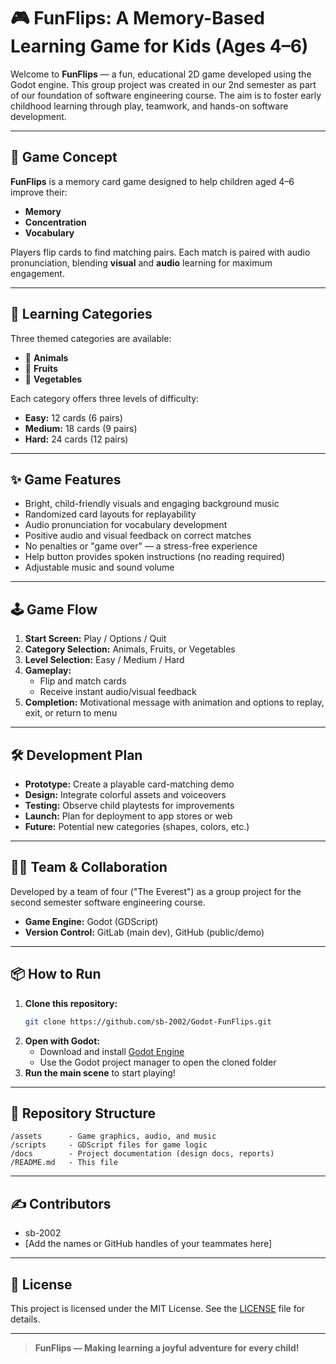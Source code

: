 # 🎮 FunFlips: A Memory-Based Learning Game for Kids (Ages 4–6)

Welcome to **FunFlips** — a fun, educational 2D game developed using the Godot engine. This group project was created in our 2nd semester as part of our foundation of software engineering course. The aim is to foster early childhood learning through play, teamwork, and hands-on software development.

---

## 🧠 Game Concept

**FunFlips** is a memory card game designed to help children aged 4–6 improve their:
- **Memory**
- **Concentration**
- **Vocabulary**

Players flip cards to find matching pairs. Each match is paired with audio pronunciation, blending **visual** and **audio** learning for maximum engagement.

---

## 🎯 Learning Categories

Three themed categories are available:
- 🐾 **Animals**
- 🍎 **Fruits**
- 🥦 **Vegetables**

Each category offers three levels of difficulty:
- **Easy:** 12 cards (6 pairs)
- **Medium:** 18 cards (9 pairs)
- **Hard:** 24 cards (12 pairs)

---

## ✨ Game Features

- Bright, child-friendly visuals and engaging background music
- Randomized card layouts for replayability
- Audio pronunciation for vocabulary development
- Positive audio and visual feedback on correct matches
- No penalties or "game over" — a stress-free experience
- Help button provides spoken instructions (no reading required)
- Adjustable music and sound volume

---

## 🕹️ Game Flow

1. **Start Screen:** Play / Options / Quit
2. **Category Selection:** Animals, Fruits, or Vegetables
3. **Level Selection:** Easy / Medium / Hard
4. **Gameplay:** 
    - Flip and match cards
    - Receive instant audio/visual feedback
5. **Completion:** Motivational message with animation and options to replay, exit, or return to menu

---

## 🛠️ Development Plan

- **Prototype:** Create a playable card-matching demo
- **Design:** Integrate colorful assets and voiceovers
- **Testing:** Observe child playtests for improvements
- **Launch:** Plan for deployment to app stores or web
- **Future:** Potential new categories (shapes, colors, etc.)

---

## 👨‍💻 Team & Collaboration

Developed by a team of four ("The Everest") as a group project for the second semester software engineering course.
- **Game Engine:** Godot (GDScript)
- **Version Control:** GitLab (main dev), GitHub (public/demo)

---

## 📦 How to Run

1. **Clone this repository:**
   ```bash
   git clone https://github.com/sb-2002/Godot-FunFlips.git
   ```
2. **Open with Godot:**
   - Download and install [Godot Engine](https://godotengine.org/)
   - Use the Godot project manager to open the cloned folder
3. **Run the main scene** to start playing!

---

## 📁 Repository Structure

```
/assets      - Game graphics, audio, and music
/scripts     - GDScript files for game logic
/docs        - Project documentation (design docs, reports)
/README.md   - This file
```

---

## ✍️ Contributors

- sb-2002
- [Add the names or GitHub handles of your teammates here]

---

## 📄 License

This project is licensed under the MIT License. See the [LICENSE](LICENSE) file for details.

---

> **FunFlips — Making learning a joyful adventure for every child!**
